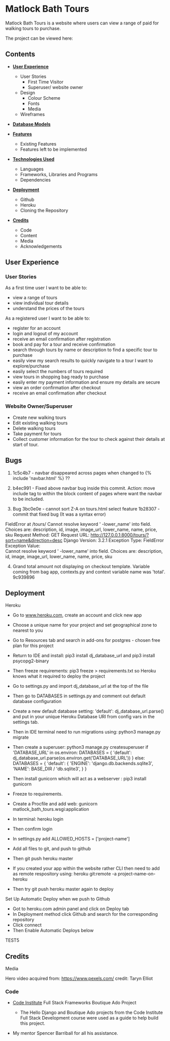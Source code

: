 # Matlock Bath Tours

Matlock Bath Tours is a website where users can view a range of paid for walking tours to purchase.

The project can be viewed here: 

## Contents

- [**User Experience**](#user-experience)
  - User Stories
    - First Time Visitor
    - Superuser/ website owner
  - Design
    - Colour Scheme
    - Fonts
    - Media
  - Wireframes

- [**Database Models**](#database-models)

- [**Features**](#features)
  - Existing Features
  - Features left to be implemented

- [**Technologies Used**](#technologies-used)
  - Languages
  - Frameworks, Libraries and Programs
  - Dependencies

- [**Deployment**](#deployment)
  - Github
  - Heroku
  - Cloning the Repository

- [**Credits**](#credits)
  - Code
  - Content
  - Media
  - Acknowledgements
    
## User Experience

### User Stories

As a first time user I want to be able to:

* view a range of tours
* view individual tour details
* understand the prices of the tours

As a registered user I want to be able to:

* register for an account
* login and logout of my account
* receive an email confirmation after registration 
* book and pay for a tour and receive confirmation
* search through tours by name or description to find a specific tour to purchase
* easily view my search results to quickly navigate to a tour I want to explore/purchase
* easily select the numbers of tours required
* view tours in shopping bag ready to purchase
* easily enter my payment information and ensure my details are secure
* view an order confirmation after checkout
* receive an email confirmation after checkout

### Website Owner/Superuser

* Create new walking tours
* Edit existing walking tours
* Delete walking tours
* Take payment for tours
* Collect customer information for the tour to check against their details at start of tour.


## Bugs
1. 1c5c4b7 - navbar disappeared across pages when changed to {%  include 'navbar.html' %} ?? 
2. b4ec991 - Fixed above navbar bug inside this commit. Action: move include tag to within the block content of pages where want
the navbar to be included.

3. Bug 3bc0e0e - cannot sort Z-A on tours.html select feature
1b28307 - commit that fixed bug (It was a syntax error)

FieldError at /tours/
Cannot resolve keyword ' -lower_name' into field. Choices are: description, id, image, image_url, lower_name, name, price, sku
Request Method:	GET
Request URL:	http://127.0.0.1:8000/tours/?sort=name&direction=desc
Django Version:	3.2.1
Exception Type:	FieldError
Exception Value:	
Cannot resolve keyword ' -lower_name' into field. Choices are: description, id, image, image_url, lower_name, name, price, sku

4. Grand total amount not displaying on checkout template. Variable coming from bag app, contexts.py and context variable name was 'total'.
9c939896
   
## Deployment

Heroku
- Go to www.heroku.com, create an account and click new app
- Choose a unique name for your project and set geographical zone to nearest to you
- Go to Resources tab and search in add-ons for postgres - chosen free plan for this project
- Return to IDE and install: pip3 install dj_database_url and pip3 install psycopg2-binary
- Then freeze requirements: pip3 freeze > requirements.txt so Heroku knows what it required to deploy the project
- Go to settings.py and import dj_database_url at the top of the file
- Then go to DATABASES in settings.py and comment out default database configuration
- Create a new default database setting: 'default': dj_database_url.parse() and put in your unique Heroku Database URl 
from config vars in the settings tab.
- Then in IDE terminal need to run migrations using: python3 manage.py migrate
- Then create a superuser: python3 manage.py createsuperuser
if 'DATABASE_URL' in os.environ:
    DATABASES = {
        'default': dj_database_url.parse(os.environ.get('DATABASE_URL'))
    }
else:
    DATABASES = {
      'default': {
        'ENGINE': 'django.db.backends.sqlite3',
        'NAME': BASE_DIR / 'db.sqlite3',
        }
    }

- Then install gunicorn which will act as a webserver : pip3 install gunicorn
- Freeze to requirements.
- Create a Procfile and add web: gunicorn matlock_bath_tours.wsgi:application
- In terminal: heroku login  
- Then confirm login
- In settings.py add ALLOWED_HOSTS = ['project-name'] 
- Add all files to git, and push to github
- Then git push heroku master
- If you created your app within the website rather CLI then need to add as remote respository using:
  heroku git:remote -a project-name-on-heroku
- Then try git push heroku master again to deploy

Set Up Automatic Deploy when we push to Github
- Got to heroku.com admin panel and click on Deploy tab
- In Deployment method click Github and search for the corresponding repository
- Click connect
- Then Enable Automatic Deploys below 

TEST5

## Credits

Media

Hero video acquired from: https://www.pexels.com/ credit: Taryn Elliot

### Code

- [Code Institute](https://codeinstitute.net/) Full Stack Frameworks Boutique Ado Project
  - The Hello Django and Boutique Ado projects from the Code Institute Full Stack Development course were used as a guide to help build this project.

- My mentor Spencer Barriball for all his assistance.
